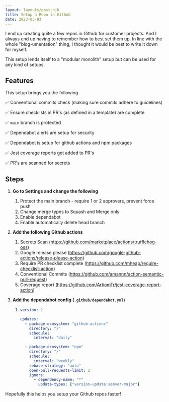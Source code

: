 ```yaml
---
layout: layouts/post.njk
title: Setup a Repo in Github
date: 2023-05-03
---
```


I end up creating quite a few repos in Github for customer projects. And I always end up having to remember how to best set them up. In line with the whole "blog-umentation" thing, I thought it would be best to write it down for myself.

This setup lends itself to a "modular monolith" setup but can be used for any kind of setups.

## Features

This setup brings you the following

✅ Conventional commits check (making sure commits adhere to guidelines)

✅ Ensure checklists in PR's (as defined in a template) are complete

✅ `main` branch is protected

✅ Dependabot alerts are setup for security

✅ Dependabot is setup for github actions and npm packages

✅ Jest coverage reports get added to PR's

✅ PR's are scanned for secrets

## Steps

1. **Go to Settings and change the following**

   1. Protect the main branch - require 1 or 2 approvers, prevent force push
   2. Change merge types to Squash and Merge only
   3. Enable dependabot
   4. Enable automatically delete head branch

2. **Add the following Github actions**

   1. Secrets Scan (https://github.com/marketplace/actions/trufflehog-oss)
   2. Google release please (https://github.com/google-github-actions/release-please-action)
   3. Require PR checklist complete (https://github.com/mheap/require-checklist-action)
   4. Conventional Commits (https://github.com/amannn/action-semantic-pull-request)
   5. Coverage report (https://github.com/ArtiomTr/jest-coverage-report-action)

3. **Add the dependabot config (`.github/dependabot.yml`**)

   1. ```yaml
      version: 2

      updates:
        - package-ecosystem: "github-actions"
          directory: "/"
          schedule:
            interval: "daily"

        - package-ecosystem: "npm"
          directory: "/"
          schedule:
            interval: "weekly"
          rebase-strategy: "auto"
          open-pull-requests-limit: 2
          ignore:
            - dependency-name: "*"
              update-types: ["version-update:semver-major"]
      ```

Hopefully this helps you setup your Github repos faster!
